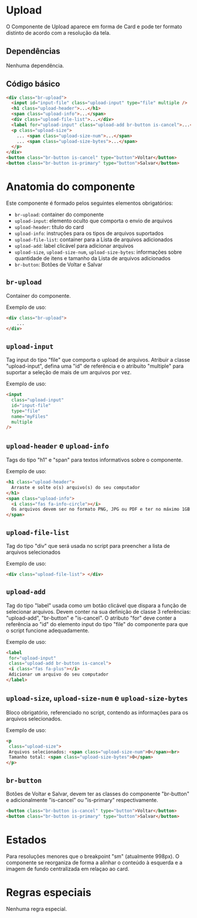 # Upload

O Componente de Upload aparece em forma de Card e pode ter formato distinto de acordo com a resolução da tela.

## Dependências

Nenhuma dependência.

## Código básico

```html
<div class="br-upload">
  <input id="input-file" class="upload-input" type="file" multiple />
  <h1 class="upload-header">...</h1>
  <span class="upload-info">...</span>
  <div class="upload-file-list">...</div>
  <label for="upload-input" class="upload-add br-button is-cancel">...</label>
  <p class="upload-size">
    ... <span class="upload-size-num">...</span>
    ... <span class="upload-size-bytes">...</span>
  </p>
</div>
<button class="br-button is-cancel" type="button">Voltar</button>
<button class="br-button is-primary" type="button">Salvar</button>
```

# Anatomia do componente

Este componente é formado pelos seguintes elementos obrigatórios:

- `br-upload`: container do componente
- `upload-input`: elemento oculto que comporta o envio de arquivos
- `upload-header`: título do card
- `upload-info`: instruções para os tipos de arquivos suportados
- `upload-file-list`: container para a Lista de arquivos adicionados
- `upload-add`: label clicável para adicionar arquivos
- `upload-size`, `upload-size-num`, `upload-size-bytes`: informações sobre quantidade de itens e tamanho da Lista de arquivos adicionados
- `br-button`: Botões de Voltar e Salvar

## `br-upload`

Container do componente.

Exemplo de uso:

```html
<div class="br-upload">
    ...
</div>
```

## `upload-input`

Tag input do tipo "file" que comporta o upload de arquivos. Atribuir a classe "upload-input", defina uma "id" de referência e o atribuito "multiple" para suportar a seleção de mais de um arquivos por vez.

Exemplo de uso:

```html
<input
  class="upload-input"
  id="input-file"
  type="file"
  name="myFiles"
  multiple
/>
```

## `upload-header` e `upload-info`

Tags do tipo "h1" e "span" para textos informativos sobre o componente.

Exemplo de uso:

```html
<h1 class="upload-header">
  Arraste e solte o(s) arquivo(s) do seu computador
</h1>
<span class="upload-info">
  <i class="fas fa-info-circle"></i>
  Os arquivos devem ser no formato PNG, JPG ou PDF e ter no máximo 1GB
</span>
```

## `upload-file-list`

Tag do tipo "div" que será usada no script para preencher a lista de arquivos selecionados

Exemplo de uso:

```html
<div class="upload-file-list"> </div>
```

## `upload-add`

Tag do tipo "label" usada como um botão clicável que dispara a função de selecionar arquivos. Devem conter na sua definição de classe 3 referências: "upload-add", "br-button" e "is-cancel". O atributo "for" deve conter a referência ao "id" do elemento input do tipo "file" do componente para que o script funcione adequadamente.

Exemplo de uso:

```html
<label 
 for="upload-input" 
 class="upload-add br-button is-cancel">
 <i class="fas fa-plus"></i>
 Adicionar um arquivo do seu computador
</label>
```

## `upload-size`, `upload-size-num` e `upload-size-bytes`

Bloco obrigatório, referenciado no script, contendo as informações para os arquivos selecionados.

Exemplo de uso:

```html
<p 
 class="upload-size">
 Arquivos selecionados: <span class="upload-size-num">0</span><br>
 Tamanho total: <span class="upload-size-bytes">0</span>
</p>
``` 

## `br-button` 

Botões de Voltar e Salvar, devem ter as classes do componente "br-button" e adicionalmente "is-cancel" ou "is-primary" respectivamente.

```html
<button class="br-button is-cancel" type="button">Voltar</button>
<button class="br-button is-primary" type="button">Salvar</button>
```

# Estados

Para resoluções menores que o breakpoint "sm" (atualmente 998px). O componente se reorganiza de forma a alinhar o conteúdo à esquerda e a imagem de fundo centralizada em relaçao ao card.

# Regras especiais

Nenhuma regra especial.
